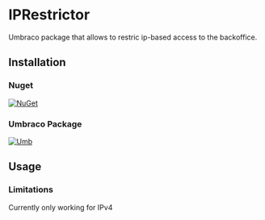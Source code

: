 # IPRestrictor
Umbraco package that allows to restric ip-based access to the backoffice.

## Installation

### Nuget
[![NuGet](https://buildstats.info/nuget/Koben.Iconic)](https://www.nuget.org/packages//)

### Umbraco Package
[![Umb](https://img.shields.io/badge/Package-download-green.svg)](https://our.umbraco.org/projects/backoffice-extensions//)

## Usage


### Limitations
Currently only working for IPv4
